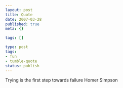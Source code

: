 ```yaml
---
layout: post
title: Quote
date: 2007-03-28
published: true
meta: {}

tags: []

type: post
tags:
- fun
- tumble-quote
status: publish
---
```

<!-- blockquote  -->Trying is the first step towards failure<!-- endblockquote  --> Homer Simpson
